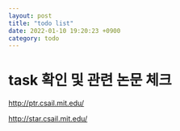 ```yaml
---
layout: post
title: "todo list"
date: 2022-01-10 19:20:23 +0900
category: todo
---
```


# task 확인 및 관련 논문 체크 

http://ptr.csail.mit.edu/  

http://star.csail.mit.edu/
